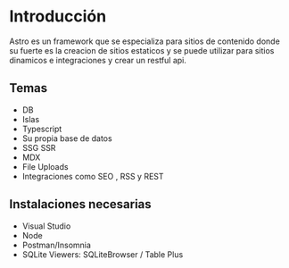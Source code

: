 # Introducción

Astro es un framework que se especializa para sitios de contenido  donde su fuerte es la creacion de sitios estaticos y se puede utilizar para sitios dinamicos e integraciones y crear un restful api.

## Temas

- DB
- Islas
- Typescript
- Su propia base de datos
- SSG SSR
- MDX
- File Uploads
- Integraciones como SEO , RSS y REST


## Instalaciones necesarias 

- Visual Studio
- Node
- Postman/Insomnia
- SQLite Viewers: SQLiteBrowser / Table Plus
